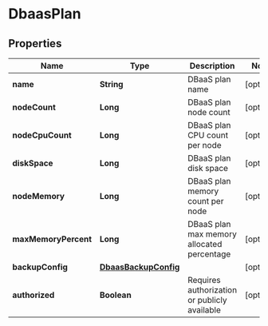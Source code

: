 # DbaasPlan

## Properties
Name | Type | Description | Notes
------------ | ------------- | ------------- | -------------
**name** | **String** | DBaaS plan name |  [optional]
**nodeCount** | **Long** | DBaaS plan node count |  [optional]
**nodeCpuCount** | **Long** | DBaaS plan CPU count per node |  [optional]
**diskSpace** | **Long** | DBaaS plan disk space |  [optional]
**nodeMemory** | **Long** | DBaaS plan memory count per node |  [optional]
**maxMemoryPercent** | **Long** | DBaaS plan max memory allocated percentage |  [optional]
**backupConfig** | [**DbaasBackupConfig**](DbaasBackupConfig.md) |  |  [optional]
**authorized** | **Boolean** | Requires authorization or publicly available |  [optional]
